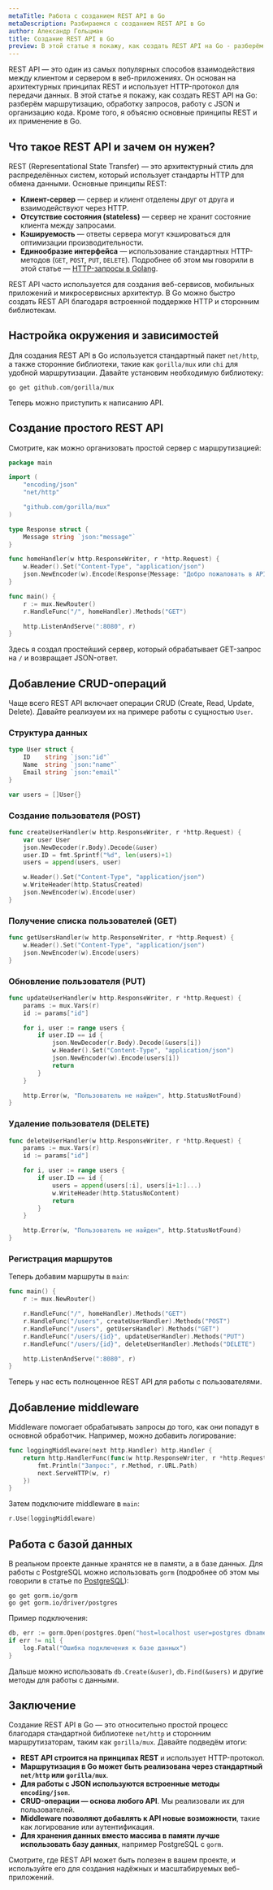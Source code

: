 ```yaml
---
metaTitle: Работа с созданием REST API в Go
metaDescription: Разбираемся c созданием REST API в Go
author: Александр Гольцман
title: Создание REST API в Go
preview: В этой статье я покажу, как создать REST API на Go - разберём маршрутизацию, обработку запросов, работу с JSON и организацию кода.
---
```


REST API — это один из самых популярных способов взаимодействия между клиентом и сервером в веб-приложениях. Он основан на архитектурных принципах REST и использует HTTP-протокол для передачи данных. В этой статье я покажу, как создать REST API на Go: разберём маршрутизацию, обработку запросов, работу с JSON и организацию кода. Кроме того, я объясню основные принципы REST и их применение в Go.

## **Что такое REST API и зачем он нужен?**

REST (Representational State Transfer) — это архитектурный стиль для распределённых систем, который использует стандарты HTTP для обмена данными. Основные принципы REST:

- **Клиент-сервер** — сервер и клиент отделены друг от друга и взаимодействуют через HTTP.
- **Отсутствие состояния (stateless)** — сервер не хранит состояние клиента между запросами.
- **Кэшируемость** — ответы сервера могут кэшироваться для оптимизации производительности.
- **Единообразие интерфейса** — использование стандартных HTTP-методов (`GET`, `POST`, `PUT`, `DELETE`). Подробнее об этом мы говорили в этой статье — [HTTP-запросы в Golang](https://purpleschool.ru/knowledge-base/article/http-requests).

REST API часто используется для создания веб-сервисов, мобильных приложений и микросервисных архитектур. В Go можно быстро создать REST API благодаря встроенной поддержке HTTP и сторонним библиотекам.

## **Настройка окружения и зависимостей**

Для создания REST API в Go используется стандартный пакет `net/http`, а также сторонние библиотеки, такие как `gorilla/mux` или `chi` для удобной маршрутизации. Давайте установим необходимую библиотеку:

```
go get github.com/gorilla/mux
```

Теперь можно приступить к написанию API.

## **Создание простого REST API**

Смотрите, как можно организовать простой сервер с маршрутизацией:

```go
package main

import (
	"encoding/json"
	"net/http"

	"github.com/gorilla/mux"
)

type Response struct {
	Message string `json:"message"`
}

func homeHandler(w http.ResponseWriter, r *http.Request) {
	w.Header().Set("Content-Type", "application/json")
	json.NewEncoder(w).Encode(Response{Message: "Добро пожаловать в API"})
}

func main() {
	r := mux.NewRouter()
	r.HandleFunc("/", homeHandler).Methods("GET")

	http.ListenAndServe(":8080", r)
}
```

Здесь я создал простейший сервер, который обрабатывает GET-запрос на `/` и возвращает JSON-ответ.

## **Добавление CRUD-операций**

Чаще всего REST API включает операции CRUD (Create, Read, Update, Delete). Давайте реализуем их на примере работы с сущностью `User`.

### **Структура данных**

```go
type User struct {
	ID    string `json:"id"`
	Name  string `json:"name"`
	Email string `json:"email"`
}

var users = []User{}
```

### **Создание пользователя (POST)**

```go
func createUserHandler(w http.ResponseWriter, r *http.Request) {
	var user User
	json.NewDecoder(r.Body).Decode(&user)
	user.ID = fmt.Sprintf("%d", len(users)+1)
	users = append(users, user)

	w.Header().Set("Content-Type", "application/json")
	w.WriteHeader(http.StatusCreated)
	json.NewEncoder(w).Encode(user)
}
```

### **Получение списка пользователей (GET)**

```go
func getUsersHandler(w http.ResponseWriter, r *http.Request) {
	w.Header().Set("Content-Type", "application/json")
	json.NewEncoder(w).Encode(users)
}
```

### **Обновление пользователя (PUT)**

```go
func updateUserHandler(w http.ResponseWriter, r *http.Request) {
	params := mux.Vars(r)
	id := params["id"]

	for i, user := range users {
		if user.ID == id {
			json.NewDecoder(r.Body).Decode(&users[i])
			w.Header().Set("Content-Type", "application/json")
			json.NewEncoder(w).Encode(users[i])
			return
		}
	}

	http.Error(w, "Пользователь не найден", http.StatusNotFound)
}
```

### **Удаление пользователя (DELETE)**

```go
func deleteUserHandler(w http.ResponseWriter, r *http.Request) {
	params := mux.Vars(r)
	id := params["id"]

	for i, user := range users {
		if user.ID == id {
			users = append(users[:i], users[i+1:]...)
			w.WriteHeader(http.StatusNoContent)
			return
		}
	}

	http.Error(w, "Пользователь не найден", http.StatusNotFound)
}
```

### **Регистрация маршрутов**

Теперь добавим маршруты в `main`:

```go
func main() {
	r := mux.NewRouter()

	r.HandleFunc("/", homeHandler).Methods("GET")
	r.HandleFunc("/users", createUserHandler).Methods("POST")
	r.HandleFunc("/users", getUsersHandler).Methods("GET")
	r.HandleFunc("/users/{id}", updateUserHandler).Methods("PUT")
	r.HandleFunc("/users/{id}", deleteUserHandler).Methods("DELETE")

	http.ListenAndServe(":8080", r)
}
```

Теперь у нас есть полноценное REST API для работы с пользователями.

## **Добавление middleware**

Middleware помогает обрабатывать запросы до того, как они попадут в основной обработчик. Например, можно добавить логирование:

```go
func loggingMiddleware(next http.Handler) http.Handler {
	return http.HandlerFunc(func(w http.ResponseWriter, r *http.Request) {
		fmt.Println("Запрос:", r.Method, r.URL.Path)
		next.ServeHTTP(w, r)
	})
}
```

Затем подключите middleware в `main`:

```go
r.Use(loggingMiddleware)
```

## **Работа с базой данных**

В реальном проекте данные хранятся не в памяти, а в базе данных. Для работы с PostgreSQL можно использовать `gorm` (подробнее об этом мы говорили в статье по [PostgreSQL](https://purpleschool.ru/knowledge-base/article/postgresql)):

```
go get gorm.io/gorm
go get gorm.io/driver/postgres
```

Пример подключения:

```go
db, err := gorm.Open(postgres.Open("host=localhost user=postgres dbname=mydb sslmode=disable"), &gorm.Config{})
if err != nil {
	log.Fatal("Ошибка подключения к базе данных")
}
```

Дальше можно использовать `db.Create(&user)`, `db.Find(&users)` и другие методы для работы с данными.

## **Заключение**

Создание REST API в Go — это относительно простой процесс благодаря стандартной библиотеке `net/http` и сторонним маршрутизаторам, таким как `gorilla/mux`. Давайте подведём итоги:

- **REST API строится на принципах REST** и использует HTTP-протокол.
- **Маршрутизация в Go может быть реализована через стандартный `net/http` или `gorilla/mux`**.
- **Для работы с JSON используются встроенные методы `encoding/json`**.
- **CRUD-операции — основа любого API**. Мы реализовали их для пользователей.
- **Middleware позволяют добавлять к API новые возможности**, такие как логирование или аутентификация.
- **Для хранения данных вместо массива в памяти лучше использовать базу данных**, например PostgreSQL с `gorm`.

Смотрите, где REST API может быть полезен в вашем проекте, и используйте его для создания надёжных и масштабируемых веб-приложений.
